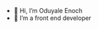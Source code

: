- 👋 Hi, I’m Oduyale Enoch
- 👀 I’m a front end developer


<!---
Enochodu22/Enochodu22 is a ✨ special ✨ repository because its `README.md` (this file) appears on your GitHub profile.
You can click the Preview link to take a look at your changes.
--->
